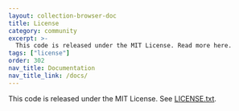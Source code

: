 ```yaml
---
layout: collection-browser-doc
title: License
category: community
excerpt: >-
  This code is released under the MIT License. Read more here.
tags: ["license"]
order: 302
nav_title: Documentation
nav_title_link: /docs/
---
```


This code is released under the MIT License. See [LICENSE.txt](https://github.com/gruntwork-io/terragrunt/blob/main/LICENSE.txt).
